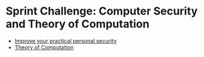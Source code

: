 # Sprint Challenge: Computer Security and Theory of Computation

* [Improve your practical personal security](security/)
* [Theory of Computation](theory/)